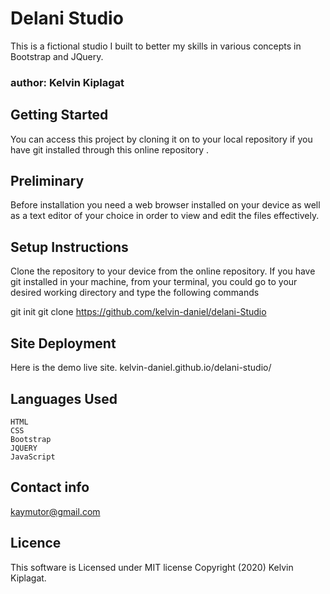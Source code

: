 # Delani Studio

This is a fictional studio I built to better my skills in various concepts in Bootstrap and JQuery.
### author: Kelvin Kiplagat

## Getting Started

You can access this project by cloning it on to 
your local repository if you have git installed through this online repository .

## Preliminary

Before installation you need a web browser installed on your device as well as a text editor of your choice in order to view and edit the files effectively.

## Setup Instructions

Clone the repository to your device from the online repository. If you have git installed in your machine, from your terminal, you could go to your desired working directory and type the following commands

  git init
  git clone  https://github.com/kelvin-daniel/delani-Studio

## Site Deployment

Here is the demo live site.  kelvin-daniel.github.io/delani-studio/ 

## Languages Used

    HTML
    CSS 
    Bootstrap 
    JQUERY 
    JavaScript

## Contact info

kaymutor@gmail.com

## Licence

This software is Licensed under MIT license Copyright (2020) Kelvin Kiplagat. 